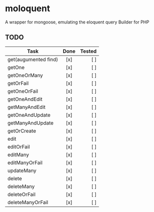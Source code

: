 # moloquent
A wrapper for mongoose, emulating the eloquent query Builder for PHP

## TODO

| Task                          | Done            | Tested |
| -------------                 |:-------------:  | -----: |
| get(augumented find)          | [x]           | [ ]    |
| getOne                        | [x]           | [ ]    |
| getOneOrMany                  | [x]           | [ ]    |
| getOrFail                     | [x]           | [ ]    |
| getOneOrFail                  | [x]           | [ ]    |
| getOneAndEdit                 | [x]           | [ ]    |
| getManyAndEdit                | [x]           | [ ]    |
| getOneAndUpdate               | [x]           | [ ]    |
| getManyAndUpdate              | [x]           | [ ]    |
| getOrCreate                   | [x]           | [ ]    |
| edit                          | [x]           | [ ]    |
| editOrFail                    | [x]           | [ ]    |
| editMany                      | [x]           | [ ]    |
| editManyOrFail                | [x]           | [ ]    |
| updateMany                    | [x]           | [ ]    |   
| delete                        | [x]           | [ ]    |
| deleteMany                    | [x]           | [ ]    |
| deleteOrFail                  | [x]           | [ ]    |
| deleteManyOrFail              | [x]           | [ ]    |